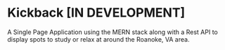 # Kickback [IN DEVELOPMENT]
A Single Page Application using the MERN stack along with a Rest API to display spots to study or relax at around the Roanoke, VA area.
